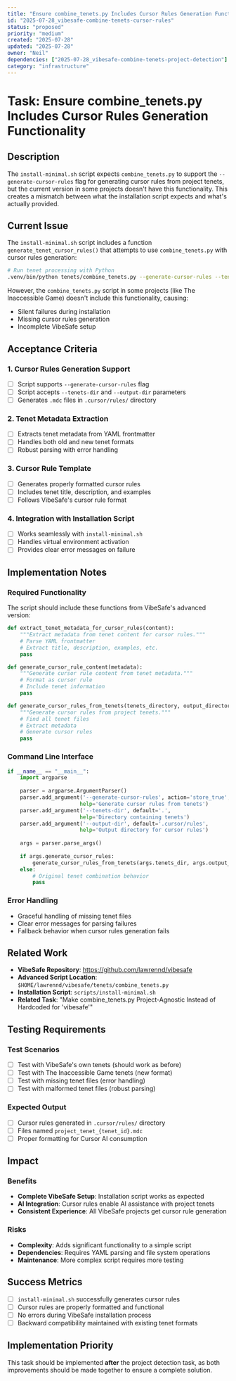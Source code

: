 ```yaml
---
title: "Ensure combine_tenets.py Includes Cursor Rules Generation Functionality"
id: "2025-07-28_vibesafe-combine-tenets-cursor-rules"
status: "proposed"
priority: "medium"
created: "2025-07-28"
updated: "2025-07-28"
owner: "Neil"
dependencies: ["2025-07-28_vibesafe-combine-tenets-project-detection"]
category: "infrastructure"
---
```


# Task: Ensure combine_tenets.py Includes Cursor Rules Generation Functionality

## Description

The `install-minimal.sh` script expects `combine_tenets.py` to support the `--generate-cursor-rules` flag for generating cursor rules from project tenets, but the current version in some projects doesn't have this functionality. This creates a mismatch between what the installation script expects and what's actually provided.

## Current Issue

The `install-minimal.sh` script includes a function `generate_tenet_cursor_rules()` that attempts to use `combine_tenets.py` with cursor rules generation:

```bash
# Run tenet processing with Python
.venv/bin/python tenets/combine_tenets.py --generate-cursor-rules --tenets-dir . --output-dir .cursor/rules
```

However, the `combine_tenets.py` script in some projects (like The Inaccessible Game) doesn't include this functionality, causing:
- Silent failures during installation
- Missing cursor rules generation
- Incomplete VibeSafe setup

## Acceptance Criteria

### 1. Cursor Rules Generation Support
- [ ] Script supports `--generate-cursor-rules` flag
- [ ] Script accepts `--tenets-dir` and `--output-dir` parameters
- [ ] Generates `.mdc` files in `.cursor/rules/` directory

### 2. Tenet Metadata Extraction
- [ ] Extracts tenet metadata from YAML frontmatter
- [ ] Handles both old and new tenet formats
- [ ] Robust parsing with error handling

### 3. Cursor Rule Template
- [ ] Generates properly formatted cursor rules
- [ ] Includes tenet title, description, and examples
- [ ] Follows VibeSafe's cursor rule format

### 4. Integration with Installation Script
- [ ] Works seamlessly with `install-minimal.sh`
- [ ] Handles virtual environment activation
- [ ] Provides clear error messages on failure

## Implementation Notes

### Required Functionality
The script should include these functions from VibeSafe's advanced version:

```python
def extract_tenet_metadata_for_cursor_rules(content):
    """Extract metadata from tenet content for cursor rules."""
    # Parse YAML frontmatter
    # Extract title, description, examples, etc.
    pass

def generate_cursor_rule_content(metadata):
    """Generate cursor rule content from tenet metadata."""
    # Format as cursor rule
    # Include tenet information
    pass

def generate_cursor_rules_from_tenets(tenets_directory, output_directory):
    """Generate cursor rules from project tenets."""
    # Find all tenet files
    # Extract metadata
    # Generate cursor rules
    pass
```

### Command Line Interface
```python
if __name__ == "__main__":
    import argparse
    
    parser = argparse.ArgumentParser()
    parser.add_argument('--generate-cursor-rules', action='store_true',
                       help='Generate cursor rules from tenets')
    parser.add_argument('--tenets-dir', default='.',
                       help='Directory containing tenets')
    parser.add_argument('--output-dir', default='.cursor/rules',
                       help='Output directory for cursor rules')
    
    args = parser.parse_args()
    
    if args.generate_cursor_rules:
        generate_cursor_rules_from_tenets(args.tenets_dir, args.output_dir)
    else:
        # Original tenet combination behavior
        pass
```

### Error Handling
- Graceful handling of missing tenet files
- Clear error messages for parsing failures
- Fallback behavior when cursor rules generation fails

## Related Work

- **VibeSafe Repository**: https://github.com/lawrennd/vibesafe
- **Advanced Script Location**: `$HOME/lawrennd/vibesafe/tenets/combine_tenets.py`
- **Installation Script**: `scripts/install-minimal.sh`
- **Related Task**: "Make combine_tenets.py Project-Agnostic Instead of Hardcoded for 'vibesafe'"

## Testing Requirements

### Test Scenarios
- [ ] Test with VibeSafe's own tenets (should work as before)
- [ ] Test with The Inaccessible Game tenets (new format)
- [ ] Test with missing tenet files (error handling)
- [ ] Test with malformed tenet files (robust parsing)

### Expected Output
- [ ] Cursor rules generated in `.cursor/rules/` directory
- [ ] Files named `project_tenet_{tenet_id}.mdc`
- [ ] Proper formatting for Cursor AI consumption

## Impact

### Benefits
- **Complete VibeSafe Setup**: Installation script works as expected
- **AI Integration**: Cursor rules enable AI assistance with project tenets
- **Consistent Experience**: All VibeSafe projects get cursor rule generation

### Risks
- **Complexity**: Adds significant functionality to a simple script
- **Dependencies**: Requires YAML parsing and file system operations
- **Maintenance**: More complex script requires more testing

## Success Metrics

- [ ] `install-minimal.sh` successfully generates cursor rules
- [ ] Cursor rules are properly formatted and functional
- [ ] No errors during VibeSafe installation process
- [ ] Backward compatibility maintained with existing tenet formats

## Implementation Priority

This task should be implemented **after** the project detection task, as both improvements should be made together to ensure a complete solution. 